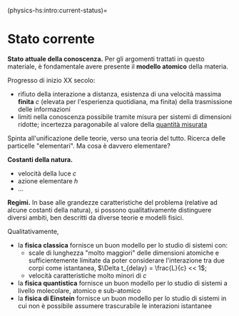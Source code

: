 (physics-hs:intro:current-status)=
# Stato corrente

**Stato attuale della conoscenza.** Per gli argomenti trattati in questo materiale, è fondamentale avere presente il **modello atomico** della materia.

Progresso di inizio XX secolo:
- rifiuto della interazione a distanza, esistenza di una velocità massima **finita** $c$ (elevata per l'esperienza quotidiana, ma finita) della trasmissione delle informazioni
- limiti nella conoscenza possibile tramite misura per sistemi di dimensioni ridotte; incertezza paragonabile al valore della [quantità misurata](physics-hs:intro:current-status)

Spinta all'unificazione delle teorie, verso una teoria del tutto. Ricerca delle particelle "elementari". Ma cosa è davvero elementare?

**Costanti della natura.** 
- velocità della luce $c$
- azione elementare $h$
- ...

**Regimi.** In base alle grandezze caratteristiche del problema (relative ad alcune costanti della natura), si possono qualitativamente distinguere diversi ambiti, ben descritti da diverse teorie e modelli fisici.

Qualitativamente,
- la **fisica classica** fornisce un buon modello per lo studio di sistemi con:
  - scale di lunghezza "molto maggiori" delle dimensioni atomiche e sufficientemente limitate da poter considerare l'interazione tra due corpi come istantanea, $\Delta t_{delay} = \frac{L}{c} << 1$;
  - velocità caratteristiche molto minori di $c$
- la **fisica quantistica** fornisce un buon modello per lo studio di sistemi a livello molecolare, atomico e sub-atomico
- la **fisica di Einstein** fornisce un buon modello per lo studio di sistemi in cui non è possibile assumere trascurabile le interazioni istantanee 



